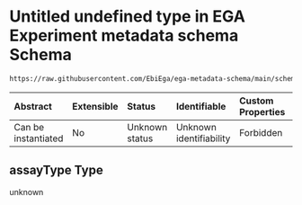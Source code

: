 # Untitled undefined type in EGA Experiment metadata schema Schema

```txt
https://raw.githubusercontent.com/EbiEga/ega-metadata-schema/main/schemas/EGA.experiment.json#/properties/assayTypeDescriptor/anyOf/1/oneOf/1/properties/assayType
```



| Abstract            | Extensible | Status         | Identifiable            | Custom Properties | Additional Properties | Access Restrictions | Defined In                                                                           |
| :------------------ | :--------- | :------------- | :---------------------- | :---------------- | :-------------------- | :------------------ | :----------------------------------------------------------------------------------- |
| Can be instantiated | No         | Unknown status | Unknown identifiability | Forbidden         | Allowed               | none                | [EGA.experiment.json\*](../../../schemas/EGA.experiment.json "open original schema") |

## assayType Type

unknown
